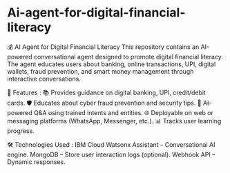 # Ai-agent-for-digital-financial-literacy
💰 AI Agent for Digital Financial Literacy This repository contains an AI-powered conversational agent designed to promote digital financial literacy. The agent educates users about banking, online transactions, UPI, digital wallets, fraud prevention, and smart money management through interactive conversations.

🚀 Features :
  📚 Provides guidance on digital banking, UPI, credit/debit cards.
  🛡️ Educates about cyber fraud prevention and security tips.
  🤖 AI-powered Q&A using trained intents and entities.
  🌐 Deployable on web or messaging platforms (WhatsApp, Messenger, etc.).
  📊 Tracks user learning progress.

🛠️ Technologies Used :
  IBM Cloud Watsonx Assistant – Conversational AI engine.
  MongoDB – Store user interaction logs (optional).
  Webhook API – Dynamic responses.
